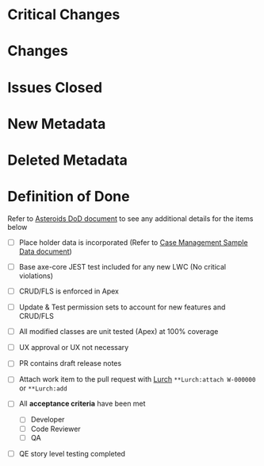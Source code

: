 # Critical Changes

# Changes

# Issues Closed

# New Metadata

# Deleted Metadata

# Definition of Done
  Refer to [Asteroids DoD document](https://salesforce.quip.com/iq2mAy4i62oM) to see any additional details for the items below
- [ ] Place holder data is incorporated (Refer to [Case Management Sample Data document](https://quip.com/cbFcAPJF8t0z))
- [ ] Base axe-core JEST test included for any new LWC (No critical violations)
- [ ] CRUD/FLS is enforced in Apex
- [ ] Update & Test permission sets to account for new features and CRUD/FLS
- [ ] All modified classes are unit tested (Apex) at 100% coverage
- [ ] UX approval or UX not necessary
- [ ] PR contains draft release notes
- [ ] Attach work item to the pull request with [Lurch](https://salesforce.quip.com/50ZRA5LEWVzH) `**Lurch:attach W-000000` or `**Lurch:add`
- [ ] All **acceptance criteria** have been met
    - [ ] Developer
    - [ ] Code Reviewer
    - [ ] QA
- [ ] QE story level testing completed



